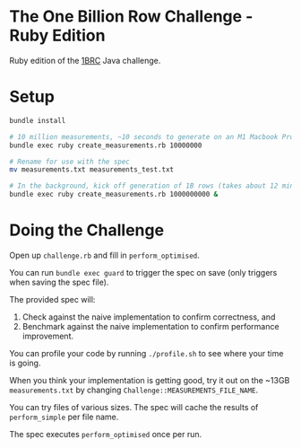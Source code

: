 # The One Billion Row Challenge - Ruby Edition

Ruby edition of the [1BRC](https://github.com/gunnarmorling/1brc/tree/main) Java challenge.

# Setup 

```bash
bundle install

# 10 million measurements, ~10 seconds to generate on an M1 Macbook Pro.
bundle exec ruby create_measurements.rb 10000000

# Rename for use with the spec
mv measurements.txt measurements_test.txt

# In the background, kick off generation of 1B rows (takes about 12 minutes)
bundle exec ruby create_measurements.rb 1000000000 &
```

# Doing the Challenge 
Open up `challenge.rb` and fill in `perform_optimised`. 

You can run `bundle exec guard` to trigger the spec on save (only triggers when saving the spec file).

The provided spec will:
1. Check against the naive implementation to confirm correctness, and
2. Benchmark against the naive implementation to confirm performance improvement.

You can profile your code by running `./profile.sh` to see where your time is going.

When you think your implementation is getting good, try it out on the ~13GB `measurements.txt` by changing `Challenge::MEASUREMENTS_FILE_NAME`.  

You can try files of various sizes. The spec will cache the results of `perform_simple` per file name.

The spec executes `perform_optimised` once per run.